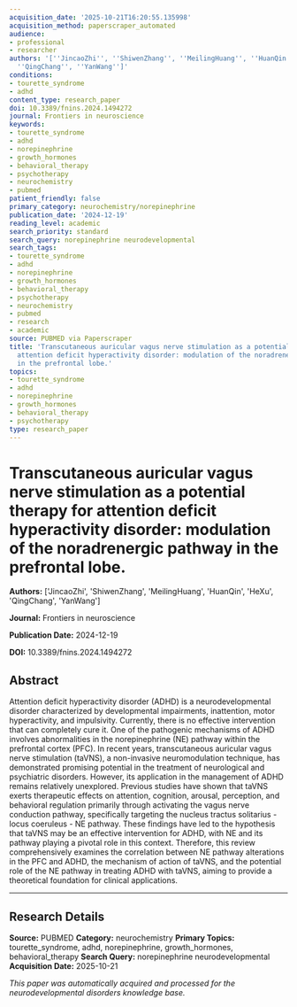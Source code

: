 ```yaml
---
acquisition_date: '2025-10-21T16:20:55.135998'
acquisition_method: paperscraper_automated
audience:
- professional
- researcher
authors: '[''JincaoZhi'', ''ShiwenZhang'', ''MeilingHuang'', ''HuanQin'', ''HeXu'',
  ''QingChang'', ''YanWang'']'
conditions:
- tourette_syndrome
- adhd
content_type: research_paper
doi: 10.3389/fnins.2024.1494272
journal: Frontiers in neuroscience
keywords:
- tourette_syndrome
- adhd
- norepinephrine
- growth_hormones
- behavioral_therapy
- psychotherapy
- neurochemistry
- pubmed
patient_friendly: false
primary_category: neurochemistry/norepinephrine
publication_date: '2024-12-19'
reading_level: academic
search_priority: standard
search_query: norepinephrine neurodevelopmental
search_tags:
- tourette_syndrome
- adhd
- norepinephrine
- growth_hormones
- behavioral_therapy
- psychotherapy
- neurochemistry
- pubmed
- research
- academic
source: PUBMED via Paperscraper
title: 'Transcutaneous auricular vagus nerve stimulation as a potential therapy for
  attention deficit hyperactivity disorder: modulation of the noradrenergic pathway
  in the prefrontal lobe.'
topics:
- tourette_syndrome
- adhd
- norepinephrine
- growth_hormones
- behavioral_therapy
- psychotherapy
type: research_paper
---
```


# Transcutaneous auricular vagus nerve stimulation as a potential therapy for attention deficit hyperactivity disorder: modulation of the noradrenergic pathway in the prefrontal lobe.

**Authors:** ['JincaoZhi', 'ShiwenZhang', 'MeilingHuang', 'HuanQin', 'HeXu', 'QingChang', 'YanWang']

**Journal:** Frontiers in neuroscience

**Publication Date:** 2024-12-19

**DOI:** 10.3389/fnins.2024.1494272

## Abstract

Attention deficit hyperactivity disorder (ADHD) is a neurodevelopmental disorder characterized by developmental impairments, inattention, motor hyperactivity, and impulsivity. Currently, there is no effective intervention that can completely cure it. One of the pathogenic mechanisms of ADHD involves abnormalities in the norepinephrine (NE) pathway within the prefrontal cortex (PFC). In recent years, transcutaneous auricular vagus nerve stimulation (taVNS), a non-invasive neuromodulation technique, has demonstrated promising potential in the treatment of neurological and psychiatric disorders. However, its application in the management of ADHD remains relatively unexplored. Previous studies have shown that taVNS exerts therapeutic effects on attention, cognition, arousal, perception, and behavioral regulation primarily through activating the vagus nerve conduction pathway, specifically targeting the nucleus tractus solitarius - locus coeruleus - NE pathway. These findings have led to the hypothesis that taVNS may be an effective intervention for ADHD, with NE and its pathway playing a pivotal role in this context. Therefore, this review comprehensively examines the correlation between NE pathway alterations in the PFC and ADHD, the mechanism of action of taVNS, and the potential role of the NE pathway in treating ADHD with taVNS, aiming to provide a theoretical foundation for clinical applications.

---

## Research Details

**Source:** PUBMED
**Category:** neurochemistry
**Primary Topics:** tourette_syndrome, adhd, norepinephrine, growth_hormones, behavioral_therapy
**Search Query:** norepinephrine neurodevelopmental
**Acquisition Date:** 2025-10-21

*This paper was automatically acquired and processed for the neurodevelopmental disorders knowledge base.*
